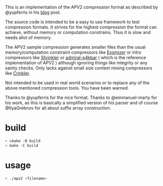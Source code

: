 This is an implementation of the APV2 compression format as described by @yupferris in his
[blog](https://yupferris.github.io/blog/2020/08/31/c64-4k-intro-packer-deep-dive)
post.

The source code is intended to be a easy to use framework to test compression formats.
It strives for the highest compression the format can achieve, without memory
or computation constrains. Thus it is slow and needs allot of memory.

The APV2 sample compression generates smaller files than the usual 
memory/computation constraint compressors like
[Exomizer](https://bitbucket.org/magli143/exomizer/wiki/Home)
or intro compressors like
[Shrinkler](https://github.com/askeksa/Shrinkler) or
[admiral-p4kbar](https://github.com/logicomacorp/makeshift/tree/new-packer/admiral-p4kbar)
( which is the reference implementation of APV2 )
although ignoring things like integrity or any sanity checks.
Only lacks against small size context mixing compressors like
[Crinkler](https://github.com/runestubbe/Crinkler).

Not intended to be used in real world scenarios or to replace any of the above
mentioned compression tools. You have been warned.

Thanks to @yupferris for the nice format.
Thanks to @emmanuel-marty for his work, as this is basically a simplified version of his
parser and of course @IlyaGrebnov for all about suffix array construction.

# build
```sh
> cmake -B build
> make -C build
```

# usage
```sh
> ./apv2 <filename>
```
